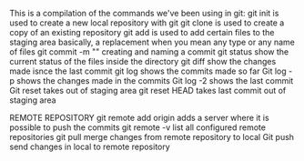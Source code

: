 This is a compilation of the commands we've been using in git:
git init                              is used to create a new local repository with git
git clone <link to repository>        is used to create a copy of an existing repository
git add <file name.file type>         is used to add certain files to the staging area
<asterisk>                            basically, a replacement when you mean any type or any name of files
git commit -m "<commit name>"         creating and naming a commit
git status                            show the current status of the files inside the directory
git diff                              show the changes made isnce the last commit
git log                               shows the commits made so far
Git log -p                            shows the changes made in the commits
Git log -2                            shows the last commit
Git reset                             takes out of staging area
git reset HEAD                        takes last commit out of staging area

REMOTE REPOSITORY
git remote add origin <link to remote repository>       adds a server where it is possible to push the commits
git remote -v                                           list all configured remote repositories
git pull                                                merge changes from remote repository to local
Git push                                                send changes in local to remote repository
